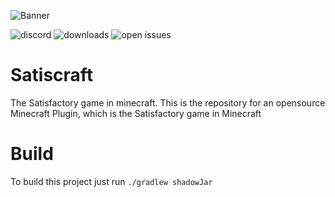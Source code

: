 ![](https://cdn.discordapp.com/attachments/788506562482274304/806504461350076436/unknown.png "Banner")

![discord](https://img.shields.io/discord/806635255309008946)
![downloads](https://img.shields.io/github/downloads/PolylymerDE/Satiscraft/total)
![open issues](https://img.shields.io/github/issues/PolylymerDE/Satiscraft)
# Satiscraft
The Satisfactory game in minecraft.
This is the repository for an opensource Minecraft Plugin, which is the Satisfactory game in Minecraft

# Build
To build this project just run `./gradlew shadowJar`



